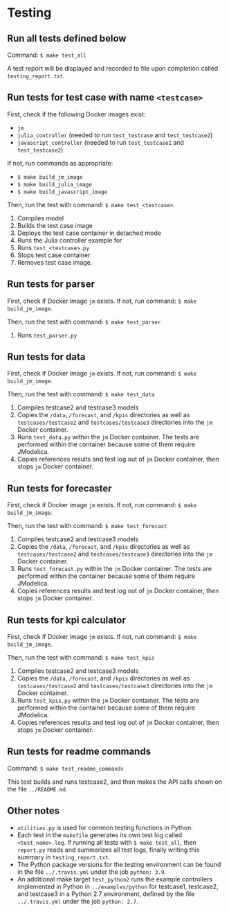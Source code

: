# Testing

## Run all tests defined below
Command: ``$ make test_all``

A test report will be displayed and recorded to file upon completion called ``testing_report.txt``.

## Run tests for test case with name ``<testcase>``
First, check if the following Docker images exist:

- ``jm``
- ``julia_controller`` (needed to run ``test_testcase`` and ``test_testcase2``)
- ``javascript_controller`` (needed to run ``test_testcase1`` and ``test_testcase2``)

If not, run commands as appropriate:

- ``$ make build_jm_image``
- ``$ make build_julia_image``
- ``$ make build_javascript_image``

Then, run the test with command: ``$ make test_<testcase>``.

1. Compiles <testcase> model
2. Builds the test case image
3. Deploys the test case container in detached mode
4. Runs the Julia controller example for <testcase>
5. Runs ``test_<testcase>.py``
6. Stops test case container
7. Removes test case image.

## Run tests for parser
First, check if Docker image ``jm`` exists.  If not, run command: ``$ make build_jm_image``.

Then, run the test with command: ``$ make test_parser``
1. Runs ``test_parser.py``

## Run tests for data
First, check if Docker image ``jm`` exists.  If not, run command: ``$ make build_jm_image``.

Then, run the test with command: ``$ make test_data``
1. Compiles testcase2 and testcase3 models
2. Copies the ``/data``, ``/forecast``, and ``/kpis`` directories as well as ``testcases/testcase2`` and ``testcases/testcase3`` directories into the ``jm`` Docker container.
3. Runs ``test_data.py`` within the ``jm`` Docker container. The tests are performed within the container because some of them require JModelica.
4. Copies references results and test log out of ``jm`` Docker container, then stops ``jm`` Docker container.


## Run tests for forecaster
First, check if Docker image ``jm`` exists.  If not, run command: ``$ make build_jm_image``.

Then, run the test with command: ``$ make test_forecast``
1. Compiles testcase2 and testcase3 models
2. Copies the ``/data``, ``/forecast``, and ``/kpis`` directories as well as ``testcases/testcase2`` and ``testcases/testcase3`` directories into the ``jm`` Docker container.
3. Runs ``test_forecast.py`` within the ``jm`` Docker container. The tests are performed within the container because some of them require JModelica.
4. Copies references results and test log out of ``jm`` Docker container, then stops ``jm`` Docker container.

## Run tests for kpi calculator
First, check if Docker image ``jm`` exists.  If not, run command: ``$ make build_jm_image``.

Then, run the test with command: ``$ make test_kpis``
1. Compiles testcase2 and testcase3 models
2. Copies the ``/data``, ``/forecast``, and ``/kpis`` directories as well as ``testcases/testcase2`` and ``testcases/testcase3`` directories into the ``jm`` Docker container.
3. Runs ``test_kpis.py`` within the ``jm`` Docker container. The tests are performed within the container because some of them require JModelica.
4. Copies references results and test log out of ``jm`` Docker container, then stops ``jm`` Docker container.

## Run tests for readme commands
Command: ``$ make test_readme_commands``

This test builds and runs testcase2, and then makes the API calls shown on the file ``../README.md``.

## Other notes
- ``utilities.py`` is used for common testing functions in Python.
- Each test in the ``makefile`` generates its own test log called ``<test_name>.log``.  If running all tests with ``$ make test_all``, then ``report.py`` reads and summarizes all test logs, finally writing this summary in ``testing_report.txt``.
- The Python package versions for the testing environment can be found in the file ``../.travis.yml`` under the job ``python: 3.9``.
- An additional make target ``test_python2`` runs the example controllers implemented in Python in ``../examples/python`` for testcase1, testcase2, and testcase3 in a Python 2.7 environment, defined by the file ``../.travis.yml`` under the job ``python: 2.7``.
